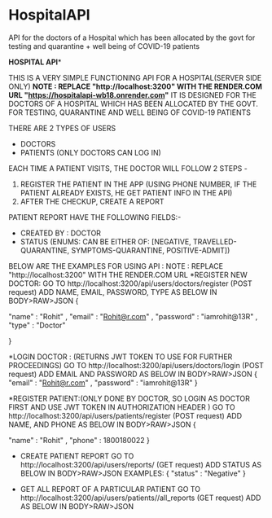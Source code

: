 # HospitalAPI
API for the doctors of a Hospital which has been allocated by the govt for testing and quarantine + well being of  COVID-19 patients

**********HOSPITAL API***********

THIS IS A VERY SIMPLE FUNCTIONING API FOR A HOSPITAL(SERVER SIDE ONLY)
**NOTE : REPLACE "http://localhost:3200" WITH THE RENDER.COM URL "https://hospitalapi-wb18.onrender.com"**
IT IS DESIGNED FOR THE DOCTORS OF A HOSPITAL WHICH HAS BEEN ALLOCATED BY THE GOVT. FOR TESTING, QUARANTINE AND WELL BEING OF COVID-19 PATIENTS

THERE ARE 2 TYPES OF USERS
* DOCTORS
* PATIENTS
(ONLY DOCTORS CAN LOG IN)

EACH TIME A PATIENT VISITS, THE DOCTOR WILL FOLLOW 2 STEPS -
1. REGISTER THE PATIENT IN THE APP (USING PHONE NUMBER, IF THE PATIENT ALREADY EXISTS, HE GET PATIENT INFO IN THE API)
2. AFTER THE CHECKUP, CREATE A REPORT

PATIENT REPORT HAVE THE FOLLOWING FIELDS:-
- CREATED BY : DOCTOR
- STATUS (ENUMS: CAN BE EITHER OF: [NEGATIVE, TRAVELLED-QUARANTINE, SYMPTOMS-QUARANTINE, POSITIVE-ADMIT])

BELOW ARE THE EXAMPLES FOR USING API :
NOTE : REPLACE "http://localhost:3200" WITH THE RENDER.COM URL
*REGISTER NEW DOCTOR:
GO TO http://localhost:3200/api/users/doctors/register (POST request)
ADD NAME, EMAIL, PASSWORD, TYPE AS BELOW IN BODY>RAW>JSON 
{
    
 "name" : "Rohit" ,
"email" : "Rohit@r.com" ,
"password" : "iamrohit@13R" ,
"type" : "Doctor"

}


*LOGIN DOCTOR : (RETURNS JWT TOKEN TO USE FOR FURTHER PROCEEDINGS)
GO TO http://localhost:3200/api/users/doctors/login (POST request)
ADD EMAIL AND PASSWORD AS BELOW IN BODY>RAW>JSON 
{
"email" : "Rohit@r.com" ,
"password" : "iamrohit@13R" 
}


*REGISTER PATIENT:(ONLY DONE BY DOCTOR, SO LOGIN AS DOCTOR FIRST AND USE JWT TOKEN IN AUTHORIZATION HEADER )
GO TO http://localhost:3200/api/users/patients/register (POST request)
ADD NAME, AND PHONE AS BELOW IN BODY>RAW>JSON 
{
    
"name" : "Rohit" ,
"phone" : 1800180022
}


* CREATE PATIENT REPORT
GO TO http://localhost:3200/api/users/reports/<STATUS> (GET request)
ADD STATUS AS BELOW IN BODY>RAW>JSON 
EXAMPLES:
{
    "status" : "Negative" 
}


* GET ALL REPORT OF A PARTICULAR PATIENT
GO TO http://localhost:3200/api/users/patients/<PATIENT-ID>/all_reports (GET request)
ADD AS BELOW IN BODY>RAW>JSON


